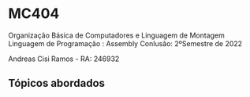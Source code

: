 # MC404
Organização Básica de Computadores e Linguagem de Montagem
Linguagem de Programação : Assembly
Conlusão: 2ºSemestre de 2022

Andreas Cisi Ramos - RA: 246932

## Tópicos abordados
